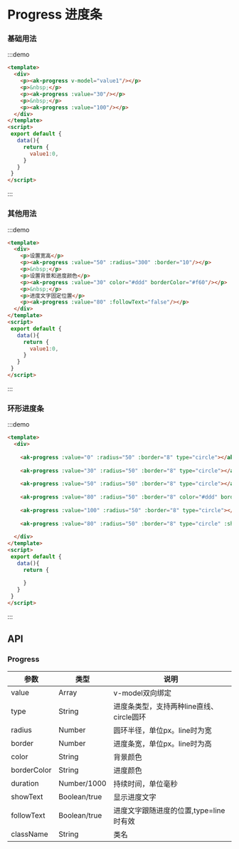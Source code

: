 <!-- Created by 337547038 on 2019/8/6 0006. -->
# Progress 进度条
 
### 基础用法
:::demo 
```html
<template>
  <div>
    <p><ak-progress v-model="value1"/></p>
    <p>&nbsp;</p>
    <p><ak-progress :value="30"/></p>
    <p>&nbsp;</p>
    <p><ak-progress :value="100"/></p>
  </div>
</template>
<script>
 export default {
   data(){
     return {
       value1:0,
     }
   }
 }
</script>
```
:::

### 其他用法
:::demo 
```html
<template>
  <div>
    <p>设置宽高</p>
    <p><ak-progress :value="50" :radius="300" :border="10"/></p>
    <p>&nbsp;</p>
    <p>设置背景和进度颜色</p>
    <p><ak-progress :value="30" color="#ddd" borderColor="#f60"/></p>
    <p>&nbsp;</p>
    <p>进度文字固定位置</p>
    <p><ak-progress :value="80" :followText="false"/></p>
  </div>
</template>
<script>
 export default {
   data(){
     return {
       value1:0,
     }
   }
 }
</script>
```
:::

### 环形进度条
:::demo 
```html
<template>
  <div>
  
    <ak-progress :value="0" :radius="50" :border="8" type="circle"></ak-progress>
    
    <ak-progress :value="30" :radius="50" :border="8" type="circle"></ak-progress>
    
    <ak-progress :value="50" :radius="50" :border="8" type="circle"></ak-progress>
    
    <ak-progress :value="80" :radius="50" :border="8" color="#ddd" borderColor="#f60" type="circle"></ak-progress>
    
    <ak-progress :value="100" :radius="50" :border="8" type="circle"></ak-progress>
    
    <ak-progress :value="80" :radius="50" :border="8" type="circle" :showText="false">自定义显示内容</ak-progress>
    
  </div>
</template>
<script>
 export default {
   data(){
     return {
      
     }
   }
 }
</script>
```
:::

## API
### Progress
|参数|类型|说明|
|-|-|-|
|value          | Array          |v-model双向绑定|
|type           | String         |进度条类型，支持两种line直线、circle圆环|
|radius         | Number         |圆环半径，单位px。line时为宽|
|border         | Number         |进度条宽，单位px。line时为高|
|color          | String         |背景颜色|
|borderColor    | String         |进度颜色|
|duration       | Number/1000    |持续时间，单位毫秒|
|showText       | Boolean/true   |显示进度文字|
|followText     | Boolean/true   |进度文字跟随进度的位置,type=line时有效|
|className      | String         |类名|
